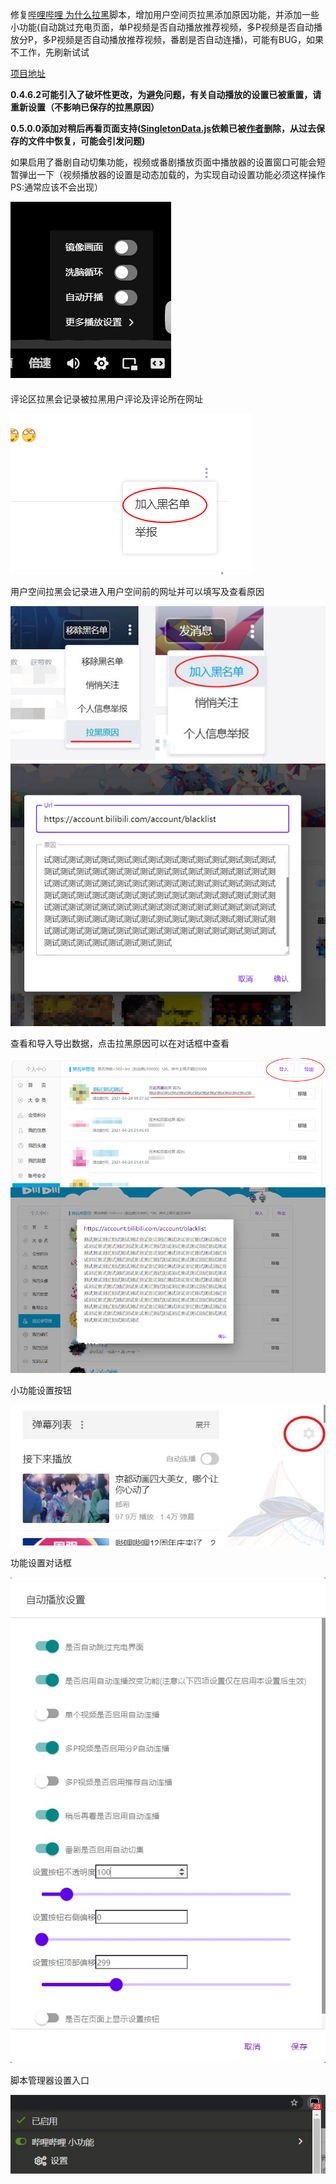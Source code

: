 修复[哔哩哔哩 为什么拉黑](https://greasyfork.org/zh-CN/scripts/31615-bilibili-why-blocked)脚本，增加用户空间页拉黑添加原因功能，并添加一些小功能(自动跳过充电页面，单P视频是否自动播放推荐视频，多P视频是否自动播放分P，多P视频是否自动播放推荐视频，番剧是否自动连播)，可能有BUG，如果不工作，先刷新试试

[项目地址](https://github.com/MrSTOP/BilibiliSmallTools)

**0.4.6.2可能引入了破坏性更改，为避免问题，有关自动播放的设置已被重置，请重新设置（不影响已保存的拉黑原因）**

**0.5.0.0添加对稍后再看页面支持([SingletonData.js](https://greasyfork.org/scripts/31539-singletondata/code/SingletonData.js)依赖已被[作者](https://github.com/cologler/)删除，从过去保存的文件中恢复，可能会引发问题)**

如果启用了番剧自动切集功能，视频或番剧播放页面中播放器的设置窗口可能会短暂弹出一下（视频播放器的设置是动态加载的，为实现自动设置功能必须这样操作 PS:通常应该不会出现）

![播放器设置窗口示意图](./VideoSetting.jpg)

评论区拉黑会记录被拉黑用户评论及评论所在网址

![评论区拉黑示意图](./CommentBlock.png)


用户空间拉黑会记录进入用户空间前的网址并可以填写及查看原因

![用户空间拉黑示意图](./SpaceBlock.jpg)


查看和导入导出数据，点击拉黑原因可以在对话框中查看

![黑名单管理示意图](./BlockManage.jpg)

小功能设置按钮

![设置按钮示意图](./SettingDialogButton.jpg)

功能设置对话框

![功能设置对话框示意图](./SettingDialog.jpg)

脚本管理器设置入口

![脚本管理器设置入口](./ScriptManagerSettingEntrance.jpg)

